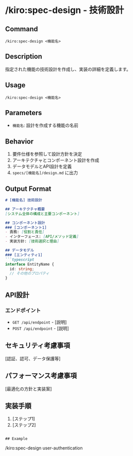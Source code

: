 # /kiro:spec-design - 技術設計

## Command
`/kiro:spec-design <機能名>`

## Description
指定された機能の技術設計を作成し、実装の詳細を定義します。

## Usage
```
/kiro:spec-design <機能名>
```

## Parameters
- `機能名`: 設計を作成する機能の名前

## Behavior
1. 要件仕様を参照して設計方針を決定
2. アーキテクチャとコンポーネント設計を作成
3. データモデルとAPI設計を定義
4. `specs/[機能名]/design.md` に出力

## Output Format
```markdown
# [機能名] 技術設計

## アーキテクチャ概要
[システム全体の構成と主要コンポーネント]

## コンポーネント設計
### [コンポーネント1]
- 責務: [役割と責任]
- インターフェース: [API/メソッド定義]
- 実装方針: [技術選択と理由]

## データモデル
### [エンティティ1]
```typescript
interface EntityName {
  id: string;
  // その他のプロパティ
}
```

## API設計
### エンドポイント
- `GET /api/endpoint` - [説明]
- `POST /api/endpoint` - [説明]

## セキュリティ考慮事項
[認証、認可、データ保護等]

## パフォーマンス考慮事項
[最適化の方針と実装案]

## 実装手順
1. [ステップ1]
2. [ステップ2]
```

## Example
```
/kiro:spec-design user-authentication
```